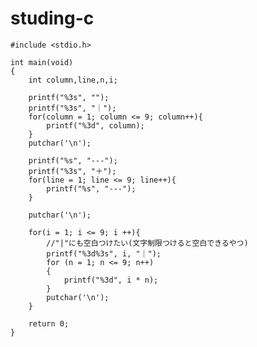 # studing-c


    #include <stdio.h>

    int main(void)
    {
        int column,line,n,i;

        printf("%3s", "");
        printf("%3s", "｜");
        for(column = 1; column <= 9; column++){
            printf("%3d", column);
        }
        putchar('\n');

        printf("%s", "---");
        printf("%3s", "＋");
        for(line = 1; line <= 9; line++){
            printf("%s", "---");
        }

        putchar('\n');

        for(i = 1; i <= 9; i ++){
            //"|"にも空白つけたい(文字制限つけると空白できるやつ)
            printf("%3d%3s", i, "｜");
            for (n = 1; n <= 9; n++)
            {
                printf("%3d", i * n);
            }
            putchar('\n');
        }

        return 0;
    }
